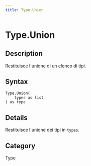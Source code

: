 ```yaml
---
title: Type.Union
---
```


# Type.Union


## Description

Restituisce l&#39;unione di un elenco di tipi.


## Syntax

```powerquery
Type.Union(
    types as list
) as type
```


## Details

Restituisce l'unione dei tipi in <code>types</code>.



## Category
Type
